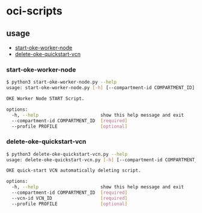 # oci-scripts

## usage

<!-- @import "[TOC]" {cmd="toc" depthFrom=3 depthTo=6 orderedList=false} -->

<!-- code_chunk_output -->

- [start-oke-worker-node](#start-oke-worker-node)
- [delete-oke-quickstart-vcn](#delete-oke-quickstart-vcn)

<!-- /code_chunk_output -->

### start-oke-worker-node

```bash
$ python3 start-oke-worker-node.py --help
usage: start-oke-worker-node.py [-h] [--compartment-id COMPARTMENT_ID] [--profile PROFILE]

OKE Worker Node START Script.

options:
  -h, --help                       show this help message and exit
  --compartment-id COMPARTMENT_ID  [required]
  --profile PROFILE                [optional]
```

### delete-oke-quickstart-vcn

```bash
$ python3 delete-oke-quickstart-vcn.py --help
usage: delete-oke-quickstart-vcn.py [-h] [--compartment-id COMPARTMENT_ID] [--vcn-id VCN_ID] [--profile PROFILE]

OKE quick-start VCN automatically deleting script.

options:
  -h, --help                       show this help message and exit
  --compartment-id COMPARTMENT_ID  [required]
  --vcn-id VCN_ID                  [required]
  --profile PROFILE                [optional]
```